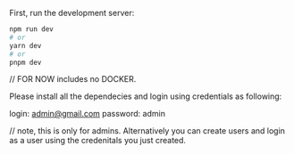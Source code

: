 First, run the development server:

```bash
npm run dev
# or
yarn dev
# or
pnpm dev
```

// FOR NOW includes no DOCKER.

Please install all the dependecies and login using credentials as following: 

login: admin@gmail.com
password: admin

// note, this is only for admins. Alternatively you can create users and login as a user using the credenitals you just created.